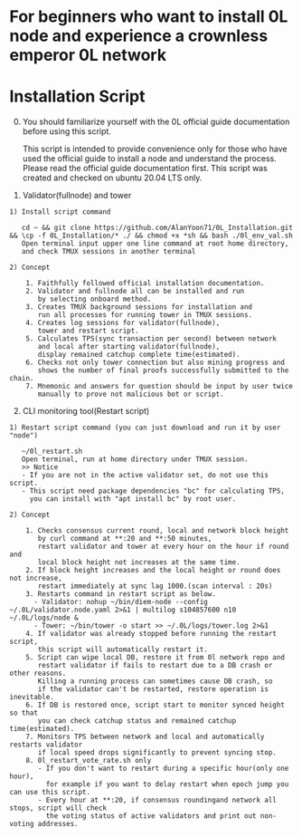 # For beginners who want to install 0L node and experience a crownless emperor 0L network

# Installation Script

  0. You should familiarize yourself with the 0L official guide documentation before using this script.
    
     This script is intended to provide convenience only for those 
     who have used the official guide to install a node and understand the process.
     Please read the official guide documentation first. 
     This script was created and checked on ubuntu 20.04 LTS only.

  1. Validator(fullnode) and tower
  
    1) Install script command

       cd ~ && git clone https://github.com/AlanYoon71/0L_Installation.git && \cp -f 0L_Installation/* ./ && chmod +x *sh && bash ./0l_env_val.sh
       Open terminal input upper one line command at root home directory,
       and check TMUX sessions in another terminal

    2) Concept

        1. Faithfully followed official installation documentation.
        2. Validator and fullnode all can be installed and run
           by selecting onboard method.
        3. Creates TMUX background sessions for installation and 
           run all processes for running tower in TMUX sessions.
        4. Creates log sessions for validator(fullnode),
           tower and restart script.
        5. Calculates TPS(sync transaction per second) between network
           and local after starting validator(fullnode),
           display remained catchup complete time(estimated).
        6. Checks not only tower connection but also mining progress and
           shows the number of final proofs successfully submitted to the chain.
        7. Mnemonic and answers for question should be input by user twice
           manually to prove not malicious bot or script.

  2. CLI monitoring tool(Restart script)

    1) Restart script command (you can just download and run it by user "node")

       ~/0l_restart.sh
       Open terminal, run at home directory under TMUX session.
       >> Notice
       - If you are not in the active validator set, do not use this script.
       - This script need package dependencies "bc" for calculating TPS,
         you can install with "apt install bc" by root user.

    2) Concept
    
        1. Checks consensus current round, local and network block height
           by curl command at **:20 and **:50 minutes, 
           restart validator and tower at every hour on the hour if round and
           local block height not increases at the same time.
        2. If block height increases and the local height or round does not increase,
           restart immediately at sync lag 1000.(scan interval : 20s)
        3. Restarts command in restart script as below.
          - Validator: nohup ~/bin/diem-node --config ~/.0L/validator.node.yaml 2>&1 | multilog s104857600 n10 ~/.0L/logs/node &
          - Tower: ~/bin/tower -o start >> ~/.0L/logs/tower.log 2>&1
        4. If validator was already stopped before running the restart script,
           this script will automatically restart it.
        5. Script can wipe local DB, restore it from 0l network repo and 
           restart validator if fails to restart due to a DB crash or other reasons.
           Killing a running process can sometimes cause DB crash, so 
           if the validator can't be restarted, restore operation is inevitable.
        6. If DB is restored once, script start to monitor synced height so that
           you can check catchup status and remained catchup time(estimated).
        7. Monitors TPS between network and local and automatically restarts validator
           if local speed drops significantly to prevent syncing stop.
        8. 0l_restart_vote_rate.sh only
           - If you don't want to restart during a specific hour(only one hour),
             for example if you want to delay restart when epoch jump you can use this script.
           - Every hour at **:20, if consensus roundingand network all stops, script will check
             the voting status of active validators and print out non-voting addresses.